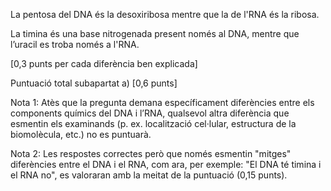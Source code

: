 La pentosa del DNA és la desoxiribosa mentre que la de l'RNA és la ribosa.

La timina és una base nitrogenada present només al DNA, mentre que l’uracil es troba
només a l'RNA.

[0,3 punts per cada diferència ben explicada]

Puntuació total subapartat a) [0,6 punts]

Nota 1: Atès que la pregunta demana específicament diferències entre els components
químics del DNA i l’RNA, qualsevol altra diferència que esmentin els examinands (p. ex.
localització cel·lular, estructura de la biomolècula, etc.) no es puntuarà.

Nota 2: Les respostes correctes però que només esmentin "mitges" diferències entre el
DNA i el RNA, com ara, per exemple: "El DNA té timina i el RNA no", es valoraran amb la
meitat de la puntuació (0,15 punts).

